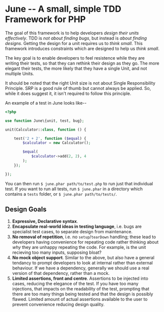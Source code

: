 # June -- A small, simple TDD Framework for PHP

The goal of this framework is to help developers _design their units
effectively_. TDD is *not about finding bugs*, but instead is *about finding
designs*. Getting the design for a unit requires us to *think small*. This
framework introduces constraints which are designed to help us *think small*.

The key goal is to enable developers to feel resistence while they are writing
their tests, so that they can rethink their design as they go. The more elegant
their tests, the more likely that they have a single Unit, and not multiple
Units.

It should be noted that the right Unit size is not about Single Responsibility
Principle. SRP is a good rule of thumb but cannot always be applied. So, while
it does suggest it, it isn't required to follow this principle.

An example of a test in June looks like--

```php
<?php

use function June\{unit, test, bug};

unit(Calculator::class, function () {

    test('2 + 2', function ($equal) {
        $calculator = new Calculator();

        $equal(
            $calculator->add(2, 2), 4
        );
    });

});

```

You can then run `$ june.phar path/to/test.php` to run just that individual
test. If you want to run all tests, run `$ june.phar` in a directory which
contains a `tests` folder, or `$ june.phar path/to/tests/`.

## Design Goals

1. **Expressive, Declarative syntax**.
2. **Encapsulate real-world ideas in testing language**, i.e. bugs are specialist
   test cases, to separate design from maintenance.
3. **No removal of repetition**, i.e. no `setup`/`tearDown` handling; these lead to
   developers having convenience for repeating code rather thinking about _why_
   they are unhappy repeating the code. For example, is the unit recieving
   too many inputs, supposing bloat?
4. **No mock object support**. Similar to the above, but also have a general
   tendancy to prompt developers to look at internal rather than external
   behaviour. If we have a dependency, generally we should use a real version
   of that dependency, rather than a mock.
5. **Limited assertions, front and centre**. Assertions to be injected into
   cases, reducing the elegance of the test. If you have too many injections,
   that impacts on the readability of the test, prompting that there are too
   many things being tested and that the design is possibly flawed. Limited
   amount of actual assertions available to the user to prevent convenience
   reducing design quality.









